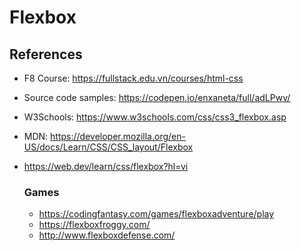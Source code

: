 # Flexbox

## References
- F8 Course: https://fullstack.edu.vn/courses/html-css
- Source code samples: https://codepen.io/enxaneta/full/adLPwv/
- W3Schools: https://www.w3schools.com/css/css3_flexbox.asp
- MDN: https://developer.mozilla.org/en-US/docs/Learn/CSS/CSS_layout/Flexbox
- https://web.dev/learn/css/flexbox?hl=vi

    ### Games
    + https://codingfantasy.com/games/flexboxadventure/play
    + https://flexboxfroggy.com/
    + http://www.flexboxdefense.com/
